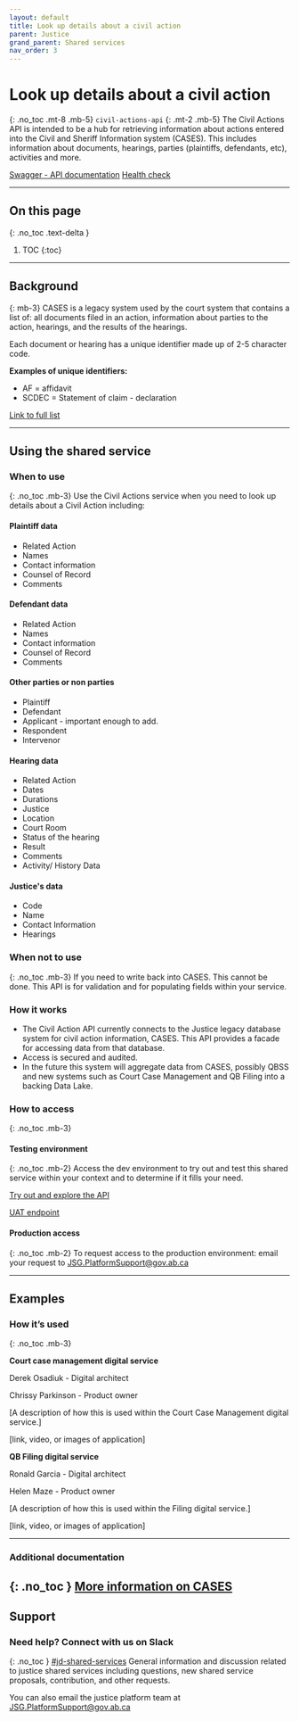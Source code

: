 ```yaml
---
layout: default
title: Look up details about a civil action
parent: Justice
grand_parent: Shared services
nav_order: 3
---
```


# Look up details about a civil action
{: .no_toc .mt-8 .mb-5}
`civil-actions-api`
{: .mt-2 .mb-5}
The Civil Actions API is intended to be a hub for retrieving information about actions entered into the Civil and Sheriff Information system (CASES). This includes information about documents, hearings, parties (plaintiffs, defendants, etc), activities and more.

[Swagger - API documentation](https://jdms-law-society-api-jdms-prod.os99.gov.ab.ca/swagger/index.html)      [Health check](https://jdms-platform-api-jdms-dev.os99.gov.ab.ca/health-ui#/healthchecks)

---
## On this page
{: .no_toc .text-delta }

1. TOC
{:toc}
---

## Background
{: mb-3}
CASES is a legacy system used by the court system that contains a list of: all documents filed in an action,  information about parties to the action, hearings, and the results of the hearings. 

Each document or hearing has a unique identifier made up of 2-5 character code.

**Examples of unique identifiers:**
- AF = affidavit
- SCDEC = Statement of claim - declaration

[Link to full list](#)

---

## Using the shared service

### When to use
{: .no_toc .mb-3}
Use the Civil Actions service when you need to look up details about a Civil Action including:

#### Plaintiff data
- Related Action
- Names
- Contact information
- Counsel of Record
- Comments

#### Defendant data
- Related Action
- Names
- Contact information
- Counsel of Record
- Comments

#### Other parties or non parties
- Plaintiff
- Defendant
- Applicant - important enough to add.
- Respondent
- Intervenor

#### Hearing data
- Related Action
- Dates
- Durations
- Justice
- Location
- Court Room
- Status of the hearing
- Result
- Comments
- Activity/ History Data

#### Justice's data
- Code
- Name
- Contact Information
- Hearings


### When not to use
{: .no_toc .mb-3}
If you need to write back into CASES. This cannot be done. This API is for validation and for populating fields within your service.

### How it works
- The Civil Action API currently connects to the Justice legacy database system for civil action information, CASES. This API provides a facade for accessing data from that database.
- Access is secured and audited.
- In the future this system will aggregate data from CASES, possibly QBSS and new systems such as Court Case Management and QB Filing into a backing Data Lake.

### How to access
{: .no_toc .mb-3}

#### Testing environment
{: .no_toc .mb-2}
Access the dev environment to try out and test this shared service within your context and to determine if it fills your need.

[Try out and explore the API](#)

[UAT endpoint](#)
<br>

#### Production access
{: .no_toc .mb-2}
To request access to the production environment: email your request to <JSG.PlatformSupport@gov.ab.ca>

---

## Examples

### How it’s used
{: .no_toc .mb-3}

**Court case management digital service**

Derek Osadiuk - Digital architect

Chrissy Parkinson - Product owner

[A description of how this is used within the Court Case Management digital service.]

[link, video, or images of application]

**QB Filing digital service**

Ronald Garcia - Digital architect

Helen Maze - Product owner

[A description of how this is used within the Filing digital service.]

[link, video, or images of application]


---

### Additional documentation
{: .no_toc }
[More information on CASES](https://goa-dio.atlassian.net/wiki/spaces/CCM/pages/1756332095/CASES)
---

## Support

### Need help? Connect with us on Slack
{: .no_toc }
[#jd-shared-services](https://justicedigital.slack.com/archives/C02UR7LPRDF) General information and discussion related to justice shared services including questions, new shared service proposals, contribution, and other requests.

You can also email the justice platform team at <JSG.PlatformSupport@gov.ab.ca>
